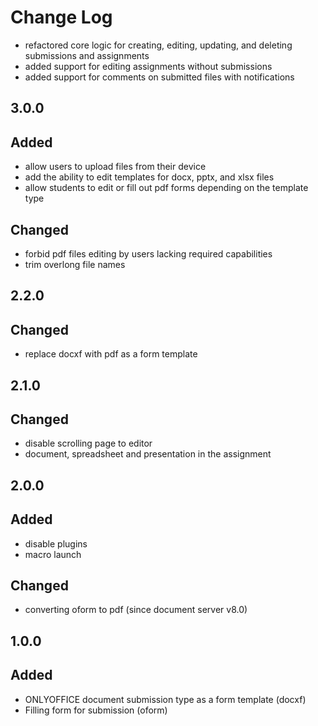 # Change Log
- refactored core logic for creating, editing, updating, and deleting submissions and assignments
- added support for editing assignments without submissions
- added support for comments on submitted files with notifications

## 3.0.0
## Added
- allow users to upload files from their device
- add the ability to edit templates for docx, pptx, and xlsx files
- allow students to edit or fill out pdf forms depending on the template type

## Changed
- forbid pdf files editing by users lacking required capabilities
- trim overlong file names

## 2.2.0
## Changed
- replace docxf with pdf as a form template

## 2.1.0
## Changed
- disable scrolling page to editor
- document, spreadsheet and presentation in the assignment

## 2.0.0
## Added
- disable plugins
- macro launch

## Changed
- converting oform to pdf (since document server v8.0)

## 1.0.0
## Added
- ONLYOFFICE document submission type as a form template (docxf)
- Filling form for submission (oform)

